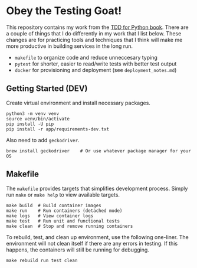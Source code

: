 # Obey the Testing Goat!

This repository contains my work from the [TDD for Python
book](https://www.obeythetestinggoat.com/pages/book.html).
There are a couple of things that I do differently in my work that I list below.
These changes are for practicing tools and techniques that I think will make me
more productive in building services in the long run.

- `makefile` to organize code and reduce unneccesary typing
- `pytest` for shorter, easier to read/write tests with better test output
- `docker` for provisioning and deployment (see `deployment_notes.md`)

## Getting Started (DEV)

Create virtual environment and install necessary packages.

```
python3 -m venv venv
source venv/bin/activate
pip install -U pip
pip install -r app/requirements-dev.txt
```

Also need to add `geckodriver`.

```
brew install geckodriver    # Or use whatever package manager for your OS
```

## Makefile

The `makefile` provides targets that simplifies development process. Simply run
`make` or `make help` to view available targets.

```
make build  # Build container images
make run    # Run containers (detached mode)
make logs   # View container logs
make test   # Run unit and functional tests
make clean  # Stop and remove running containers
```

To rebuild, test, and clean up environment, use the following one-liner. The
environment will not clean itself if there are any errors in testing. If this
happens, the containers will still be running for debugging.

```
make rebuild run test clean
```
